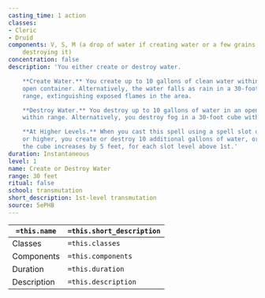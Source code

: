 ```yaml
---
casting_time: 1 action
classes:
- Cleric
- Druid
components: V, S, M (a drop of water if creating water or a few grains of sand if
    destroying it)
concentration: false
description: 'You either create or destroy water.

    **Create Water.** You create up to 10 gallons of clean water within range in an
    open container. Alternatively, the water falls as rain in a 30-foot cube within
    range, extinguishing exposed flames in the area.

    **Destroy Water.** You destroy up to 10 gallons of water in an open container
    within range. Alternatively, you destroy fog in a 30-foot cube within range.

    **At Higher Levels.** When you cast this spell using a spell slot of 2nd level
    or higher, you create or destroy 10 additional gallons of water, or the size of
    the cube increases by 5 feet, for each slot level above 1st.'
duration: Instantaneous
level: 1
name: Create or Destroy Water
range: 30 feet
ritual: false
school: transmutation
short_description: 1st-level transmutation
source: 5ePHB
---
```


| `=this.name` | `=this.short_description` |
| ------------ | ------------------------- |
| Classes      | `=this.classes`           |
| Components   | `=this.components`        |
| Duration     | `=this.duration`          |
| Description  | `=this.description`       |